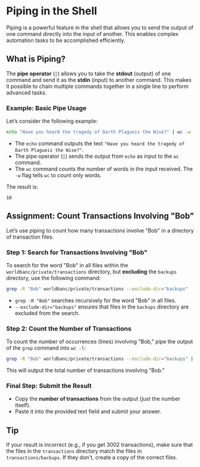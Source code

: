 # Piping in the Shell

Piping is a powerful feature in the shell that allows you to send the output of one command directly into the input of another. This enables complex automation tasks to be accomplished efficiently.

## What is Piping?

The **pipe operator** (`|`) allows you to take the **stdout** (output) of one command and send it as the **stdin** (input) to another command. This makes it possible to chain multiple commands together in a single line to perform advanced tasks.

### Example: Basic Pipe Usage

Let’s consider the following example:

```bash
echo "Have you heard the tragedy of Darth Plagueis the Wise?" | wc -w
```

- The `echo` command outputs the text `"Have you heard the tragedy of Darth Plagueis the Wise?"`.
- The pipe operator (`|`) sends the output from `echo` as input to the `wc` command.
- The `wc` command counts the number of words in the input received. The `-w` flag tells `wc` to count only words.

The result is:

```
10
```

## Assignment: Count Transactions Involving "Bob"

Let’s use piping to count how many transactions involve "Bob" in a directory of transaction files.

### Step 1: Search for Transactions Involving "Bob"

To search for the word "Bob" in all files within the `worldbanc/private/transactions` directory, but **excluding** the `backups` directory, use the following command:

```bash
grep -R "Bob" worldbanc/private/transactions --exclude-dir="backups"
```

- `grep -R "Bob"` searches recursively for the word "Bob" in all files.
- `--exclude-dir="backups"` ensures that files in the `backups` directory are excluded from the search.

### Step 2: Count the Number of Transactions

To count the number of occurrences (lines) involving "Bob," pipe the output of the `grep` command into `wc -l`:

```bash
grep -R "Bob" worldbanc/private/transactions --exclude-dir="backups" | wc -l
```

This will output the total number of transactions involving "Bob."

### Final Step: Submit the Result

- Copy the **number of transactions** from the output (just the number itself).
- Paste it into the provided text field and submit your answer.

## Tip

If your result is incorrect (e.g., if you get 3002 transactions), make sure that the files in the `transactions` directory match the files in `transactions/backups`. If they don't, create a copy of the correct files.
